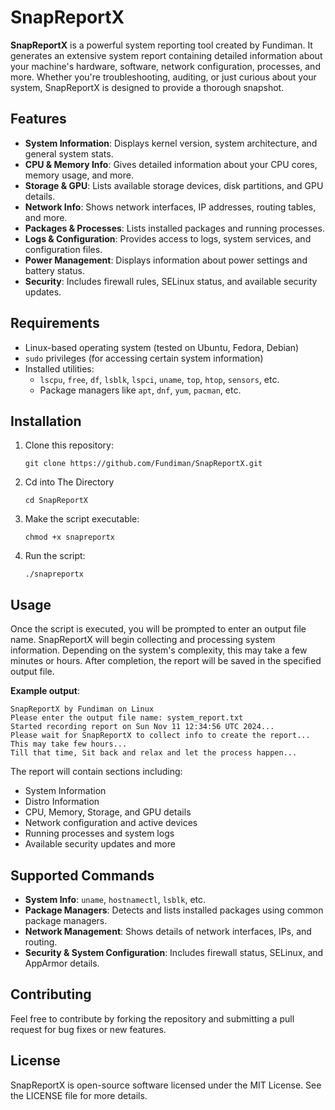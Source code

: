 # SnapReportX

**SnapReportX** is a powerful system reporting tool created by Fundiman. It generates an extensive system report containing detailed information about your machine's hardware, software, network configuration, processes, and more. Whether you're troubleshooting, auditing, or just curious about your system, SnapReportX is designed to provide a thorough snapshot.

## Features

- **System Information**: Displays kernel version, system architecture, and general system stats.
- **CPU & Memory Info**: Gives detailed information about your CPU cores, memory usage, and more.
- **Storage & GPU**: Lists available storage devices, disk partitions, and GPU details.
- **Network Info**: Shows network interfaces, IP addresses, routing tables, and more.
- **Packages & Processes**: Lists installed packages and running processes.
- **Logs & Configuration**: Provides access to logs, system services, and configuration files.
- **Power Management**: Displays information about power settings and battery status.
- **Security**: Includes firewall rules, SELinux status, and available security updates.

## Requirements

- Linux-based operating system (tested on Ubuntu, Fedora, Debian)
- `sudo` privileges (for accessing certain system information)
- Installed utilities:
  - `lscpu`, `free`, `df`, `lsblk`, `lspci`, `uname`, `top`, `htop`, `sensors`, etc.
  - Package managers like `apt`, `dnf`, `yum`, `pacman`, etc.

## Installation

1. Clone this repository:
   ```
   git clone https://github.com/Fundiman/SnapReportX.git
   ```

2. Cd into The Directory
   ```
   cd SnapReportX
   ```

3. Make the script executable:
   ```
   chmod +x snapreportx
   ```

4. Run the script:
   ```
   ./snapreportx
   ```

## Usage

Once the script is executed, you will be prompted to enter an output file name. SnapReportX will begin collecting and processing system information. Depending on the system's complexity, this may take a few minutes or hours. After completion, the report will be saved in the specified output file.

**Example output**:

```
SnapReportX by Fundiman on Linux
Please enter the output file name: system_report.txt
Started recording report on Sun Nov 11 12:34:56 UTC 2024...
Please wait for SnapReportX to collect info to create the report...
This may take few hours...
Till that time, Sit back and relax and let the process happen...
```

The report will contain sections including:

- System Information
- Distro Information
- CPU, Memory, Storage, and GPU details
- Network configuration and active devices
- Running processes and system logs
- Available security updates and more

## Supported Commands

- **System Info**: `uname`, `hostnamectl`, `lsblk`, etc.
- **Package Managers**: Detects and lists installed packages using common package managers.
- **Network Management**: Shows details of network interfaces, IPs, and routing.
- **Security & System Configuration**: Includes firewall status, SELinux, and AppArmor details.

## Contributing

Feel free to contribute by forking the repository and submitting a pull request for bug fixes or new features.

## License

SnapReportX is open-source software licensed under the MIT License. See the LICENSE file for more details.
